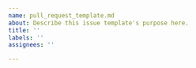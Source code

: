 ```yaml
---
name: pull_request_template.md
about: Describe this issue template's purpose here.
title: ''
labels: ''
assignees: ''

---
```



